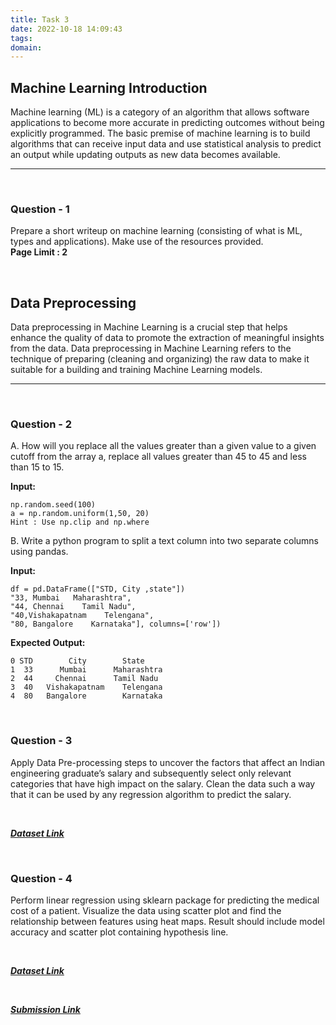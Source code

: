 ```yaml
---
title: Task 3
date: 2022-10-18 14:09:43
tags:
domain:
---
```



## Machine Learning Introduction

Machine learning (ML) is a category of an algorithm that allows software applications to become more accurate in predicting outcomes without being explicitly programmed. The basic premise of machine learning is to build algorithms that can receive input data and use statistical analysis to predict an output while updating outputs as new data becomes available.

<hr>
<br>

### Question - 1
Prepare a short writeup on machine learning (consisting of what is ML, types and applications). Make use of the resources provided. <br>
**Page Limit : 2**

<br>

## Data Preprocessing
Data preprocessing in Machine Learning is a crucial step that helps enhance the quality of data to promote the extraction of meaningful insights from the data. Data preprocessing in Machine Learning refers to the technique of preparing (cleaning and organizing) the raw data to make it suitable for a building and training Machine Learning models.

<hr>
<br>

### Question - 2
A. How will you replace all the values greater than a given value to a given cutoff from the array a, replace all values greater than 45 to 45 and less than 15 to 15.

**Input:** <br>
```
np.random.seed(100) 
a = np.random.uniform(1,50, 20) 
Hint : Use np.clip and np.where
```


B. Write a python program to split a text column into two separate columns using pandas.

**Input:** <br>
```
df = pd.DataFrame(["STD, City ,state"]) 
"33, Mumbai   Maharashtra", 
"44, Chennai    Tamil Nadu", 
"40,Vishakapatnam    Telengana", 
"80, Bangalore    Karnataka"], columns=['row'])
```

**Expected Output:** <br>
```
0 STD        City        State 
1  33      Mumbai      Maharashtra 
2  44     Chennai      Tamil Nadu 
3  40   Vishakapatnam    Telengana 
4  80   Bangalore        Karnataka 
```

<br>

### Question - 3
Apply Data Pre-processing steps to uncover the factors that affect an Indian engineering graduate’s salary and subsequently select only relevant categories that have high impact on the salary. Clean the data such a way that it can be used by any regression algorithm to predict the salary.

<br>

[___Dataset Link___](https://www.kaggle.com/datasets/manishkc06/engineering-graduate-salary-prediction)

<br>

### Question - 4
Perform linear regression using sklearn package for predicting the medical cost of a patient. Visualize the data using scatter plot and find the relationship between features using heat maps. Result should include model accuracy and scatter plot containing hypothesis line.

<br>

[___Dataset Link___](https://www.kaggle.com/datasets/mirichoi0218/insurance?select=insurance.csv)

<br>

[___Submission Link___](https://forms.gle/ciMUj1Z4b7jUUhjL7)
